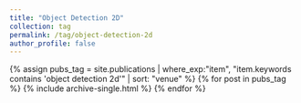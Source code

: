 ```yaml
---
title: "Object Detection 2D"
collection: tag
permalink: /tag/object-detection-2d
author_profile: false
---
```

{% assign pubs_tag = site.publications | where_exp:"item", "item.keywords contains 'object detection 2d'" | sort: "venue" %}
{% for post in pubs_tag %}
  {% include archive-single.html %}
{% endfor %}